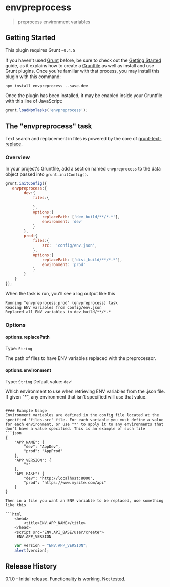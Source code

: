 # envpreprocess

> preprocess environment variables

## Getting Started
This plugin requires Grunt `~0.4.5`

If you haven't used [Grunt](http://gruntjs.com/) before, be sure to check out the [Getting Started](http://gruntjs.com/getting-started) guide, as it explains how to create a [Gruntfile](http://gruntjs.com/sample-gruntfile) as well as install and use Grunt plugins. Once you're familiar with that process, you may install this plugin with this command:

```shell
npm install envpreprocess --save-dev
```

Once the plugin has been installed, it may be enabled inside your Gruntfile with this line of JavaScript:

```js
grunt.loadNpmTasks('envpreprocess');
```

## The "envpreprocess" task
Text search and replacement in files is powered by the core of [grunt-text-replace](https://github.com/yoniholmes/grunt-text-replace).

### Overview
In your project's Gruntfile, add a section named `envpreprocess` to the data object passed into `grunt.initConfig()`.

```js
grunt.initConfig({
   envpreprocess:{
        dev:{
            files:{
                
            },
            options:{
                replacePath: ['dev_build/**/*.*'],
                environment: 'dev'
            }
        },
        prod:{
            files:{
                src:  'config/env.json',
            },
            options:{
                replacePath: ['dist_build/**/*.*'],
                environment: 'prod'
            }
        }
    }
});
```
When the task is run, you'll see a log output like this
```
Running "envpreprocess:prod" (envpreprocess) task
Reading ENV variables from config/env.json
Replaced all ENV variables in dev_build/**/*.*
```

### Options

#### options.replacePath
Type: `String`

The path of files to have ENV variables replaced with the preprocessor.

#### options.environment
Type: `String`
Default value: `dev'`

Which environment to use when retrieving ENV variables from the .json file. If given "*", any environment that isn't specified will use that value.


```

#### Example Usage
Environment variables are defined in the config file located at the specified 'files.src' file. For each variable you must define a value for each environment, or use "*" to apply it to any environments that don't have a value specified. This is an example of such file
```json
{
	"APP_NAME": {
		"dev": "AppDev",
		"prod": "AppProd"
	},
	"APP_VERSION": {
        "*"
	},
    "API_BASE": {
        "dev": "http://localhost:8000",
        "prod": "https://www.mysite.com/api"
    }
}

Then in a file you want an ENV variable to be replaced, use something like this

```html
    <head>
        <title>ENV.APP_NAME</title>
    </head>
    <script src="ENV.API_BASE/user/create">
     ENV.APP_VERSION
```

```js
    var version = "ENV.APP_VERSION";
    alert(version);
```


## Release History
0.1.0 - Initial release. Functionality is working. Not tested.